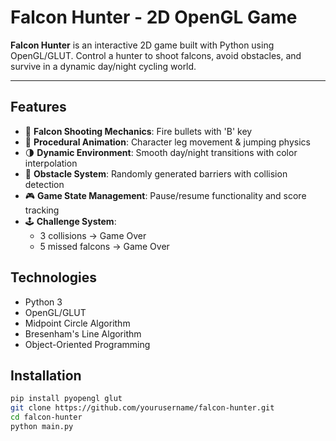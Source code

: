 # Falcon Hunter - 2D OpenGL Game

**Falcon Hunter** is an interactive 2D game built with Python using OpenGL/GLUT. Control a hunter to shoot falcons, avoid obstacles, and survive in a dynamic day/night cycling world.

---

## Features
- 🎯 **Falcon Shooting Mechanics**: Fire bullets with 'B' key
- 🦘 **Procedural Animation**: Character leg movement & jumping physics
- 🌗 **Dynamic Environment**: Smooth day/night transitions with color interpolation
- 🚧 **Obstacle System**: Randomly generated barriers with collision detection
- 🎮 **Game State Management**: Pause/resume functionality and score tracking
- 🕹️ **Challenge System**: 
  - 3 collisions → Game Over
  - 5 missed falcons → Game Over

## Technologies

- Python 3
- OpenGL/GLUT
- Midpoint Circle Algorithm
- Bresenham's Line Algorithm
- Object-Oriented Programming

## Installation
```bash
pip install pyopengl glut
git clone https://github.com/yourusername/falcon-hunter.git
cd falcon-hunter
python main.py
